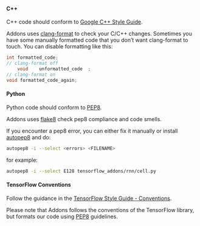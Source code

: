 #### C++
C++ code should conform to [Google C++ Style Guide](https://google.github.io/styleguide/cppguide.html).

Addons uses [clang-format](https://clang.llvm.org/docs/ClangFormat.html)
to check your C/C++ changes. Sometimes you have some manually formatted
code that you don’t want clang-format to touch.
You can disable formatting like this:

```cpp
int formatted_code;
// clang-format off
    void    unformatted_code  ;
// clang-format on
void formatted_code_again;
```

#### Python
Python code should conform to [PEP8](https://www.python.org/dev/peps/pep-0008/).

Addons uses [flake8](http://flake8.pycqa.org/en/latest/) check pep8 compliance and 
code smells.

If you encounter a pep8 error, you can either fix it manually or 
install [autopep8](https://github.com/hhatto/autopep8) and do:

```bash
autopep8 -i --select <errors> <FILENAME>
```

for example:

```bash
autopep8 -i --select E128 tensorflow_addons/rnn/cell.py
```

#### TensorFlow Conventions

Follow the guidance in the [TensorFlow Style Guide - Conventions](https://www.tensorflow.org/community/contribute/code_style#tensorflow_conventions_and_special_uses).

Please note that Addons follows the conventions of the TensorFlow library, but formats our code using [PEP8](https://www.python.org/dev/peps/pep-0008/) guidelines.
